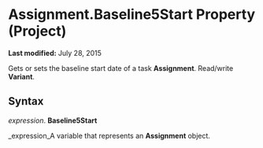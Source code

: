 
# Assignment.Baseline5Start Property (Project)

 **Last modified:** July 28, 2015

Gets or sets the baseline start date of a task  **Assignment**. Read/write  **Variant**.

## Syntax

 _expression_. **Baseline5Start**

 _expression_A variable that represents an  **Assignment** object.

